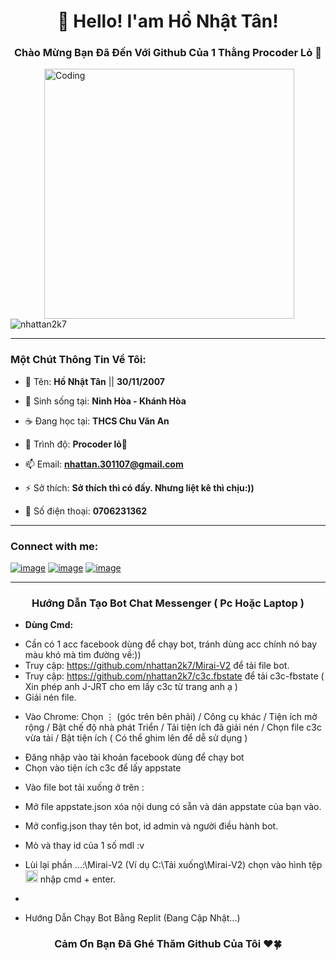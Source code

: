 <h1 align="center">👋 Hello! I'am Hồ Nhật Tân!</h1>
<h3 align="center">Chào Mừng Bạn Đã Đến Với Github Của 1 Thằng Procoder Lỏ 🐧</h3>

<img align="right" alt="Coding" width="400" src="https://www.techbabble.zone/content/images/2021/07/46207-programmer-1.gif" style="vertical-align:middle;margin:0px 50px">
<p align="left"> <img src="https://komarev.com/ghpvc/?username=nhattan2k7&label=Profile%20views&color=0e75b6&style=flat" alt="nhattan2k7" /> </p>

<hr>

<h3 align="left"><b>Một Chút Thông Tin Về Tôi:</b></h3>

- 🔭 Tên: **Hồ Nhật Tân** || **30/11/2007**

- 🌁 Sinh sống tại: **Ninh Hòa - Khánh Hòa**

- ☕ Đang học tại: **THCS Chu Văn An**

- 🌱 Trình độ: **Procoder lỏ🐧**

- 📫 Email: **nhattan.301107@gmail.com**

- ⚡ Sở thích: **Sở thích thì có đấy. Nhưng liệt kê thì chịu:))**

- ️🎯 Số điện thoại: **0706231362**

<hr>

<h3 align="left">Connect with me:</h3>
<div align="left">
        
[![image](https://user-images.githubusercontent.com/100332598/161090489-114fa978-c4bc-4f8d-a135-064c7a6ba681.png)](https://www.instagram.com/hnhattan3011)
[![image](https://user-images.githubusercontent.com/100332598/161090027-e6536842-8221-43e4-9bfd-d7cd860c3b93.png)](mailto:nhattan.301107@gmail.com)
[![image](https://user-images.githubusercontent.com/100332598/161089652-1af8a6b0-dba5-4270-8962-2b178527d6bc.png)](https://www.facebook.com/profile.php?id=100077529039506)

</div>

<hr>

<h3 align="center">Hướng Dẫn Tạo Bot Chat Messenger ( Pc Hoặc Laptop )</h3>

- **Dùng Cmd:**
+ Cần có 1 acc facebook dùng để chạy bot, tránh dùng acc chính nó bay màu khó mà tìm đường về:))
+ Truy cập: https://github.com/nhattan2k7/Mirai-V2 để tải file bot.
+ Truy cập: https://github.com/nhattan2k7/c3c.fbstate để tải c3c-fbstate ( Xin phép anh J-JRT cho em lấy c3c từ trang anh ạ )
+ Giải nén file.

- Vào Chrome: Chọn ⋮ (góc trên bên phải) / Công cụ khác / Tiện ích mở rộng / Bật chế độ nhà phát Triển / Tải tiện ích đã giải nén / Chọn file c3c vừa tải / Bật tiện ích ( Có thể ghim lên để dễ sử dụng )
+ Đăng nhập vào tài khoản facebook dùng để chạy bot
+ Chọn vào tiện ích c3c để lấy appstate

- Vào file bot tải xuống ở trên :
+ Mở file appstate.json xóa nội dung có sẵn và dán appstate của bạn vào.
+ Mở config.json thay tên bot, id admin và người điều hành bot.
+ Mò và thay id của 1 số mdl :v

+ Lùi lại phần ...:\Mirai-V2 (Ví dụ C:\Tải xuống\Mirai-V2) chọn vào hình tệp <img height="20" src="https://user-images.githubusercontent.com/100332598/161209779-cd2b433d-681e-49d6-98d4-34e68e800367.png"> nhập cmd + enter.
 
+ 
- Hướng Dẫn Chạy Bot Bằng Replit (Đang Cập Nhật...)

<h3 align="center">Cảm Ơn Bạn Đã Ghé Thăm Github Của Tôi ♥️🍀</h3>
